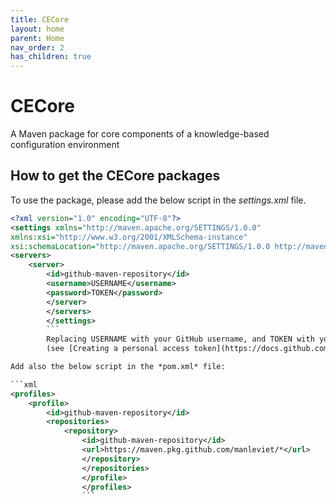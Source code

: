 ```yaml
---
title: CECore
layout: home
parent: Home
nav_order: 2
has_children: true
---
```


# CECore
A Maven package for core components of a knowledge-based configuration environment

## How to get the CECore packages

To use the package, please add the below script in the *settings.xml* file.

```xml
<?xml version="1.0" encoding="UTF-8"?>
<settings xmlns="http://maven.apache.org/SETTINGS/1.0.0"
xmlns:xsi="http://www.w3.org/2001/XMLSchema-instance"
xsi:schemaLocation="http://maven.apache.org/SETTINGS/1.0.0 http://maven.apache.org/xsd/settings-1.0.0.xsd">
<servers>
    <server>
        <id>github-maven-repository</id>
        <username>USERNAME</username>
        <password>TOKEN</password>
        </server>
        </servers>
        </settings>
        ```
        Replacing USERNAME with your GitHub username, and TOKEN with your personal access token
        (see [Creating a personal access token](https://docs.github.com/en/authentication/keeping-your-account-and-data-secure/creating-a-personal-access-token)). Note: your token must have the ```read:packages``` scope.

Add also the below script in the *pom.xml* file:

```xml
<profiles>
    <profile>
        <id>github-maven-repository</id>
        <repositories>
            <repository>
                <id>github-maven-repository</id>
                <url>https://maven.pkg.github.com/manleviet/*</url>
                </repository>
                </repositories>
                </profile>
                </profiles>
                ```
